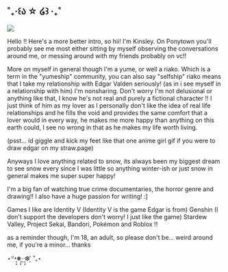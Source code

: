 ## ˚₊‧꒰ა ☆ ໒꒱ ‧₊˚

![](https://komarev.com/ghpvc/?username=edgaryume)


Hello !! Here's a more better intro, so hii! I'm Kinsley. On Ponytown you'll probably see me most either sitting by myself observing the conversations around me, or messing around with my friends probably on vc!! 

More on myself in  general though I'm a yume, or well a riako. Which is a term in the "yumeship" community, you can also say "selfship" riako means that I take my relationship with Edgar Valden seriously! (as in i see myself in a relationship with him) I'm nonsharing. Don't worry I'm not delusional or anything like that, I know he's not real and purely a fictional character !! I just think of him as my lover as I personally don't like the idea of real life relationships and he fills the void and provides the same comfort that a lover would in every way, he makes me more happy than anything on this earth could, I see no wrong in that as he makes my life worth living.

(psst... id giggle and kick my feet like that one anime girl gif if you were to draw edgar on my straw.page)

Anyways I love anything related to snow, its always been my biggest dream to see snow every since I was little so anything winter-ish or just snow in general makes me super super happy! 

I'm a big fan of watching true crime documentaries, the horror genre and drawing!! I also have a huge passion for writing! :]

Games I like are Identity V (Identity V is the game Edgar is from) Genshin (I don't support the developers don't worry! I just like the game) Stardew Valley, Project Sekai, Bandori, Pokémon and Roblox !!

as a reminder though, I'm 18, an adult, so please don't be... weird around me, if you're a minor... thanks

⋆꙳•̩̩͙❅*̩̩͙‧‧͙*̩̩͙❆ ͙͛ ˚₊⋆


<!--
**edgarkisser/edgarkisser** is a ✨ _special_ ✨ repository because its `README.md` (this file) appears on your GitHub profile.

Here are some ideas to get you started:

- 🔭 I’m currently working on ...
- 🌱 I’m currently learning ...
- 👯 I’m looking to collaborate on ...
- 🤔 I’m looking for help with ...
- 💬 Ask me about ...
- 📫 How to reach me: ...
- 😄 Pronouns: ...
- ⚡ Fun fact: ...
-->
